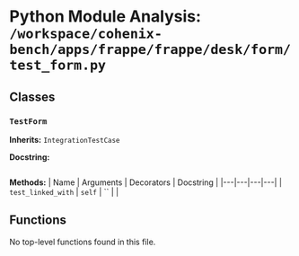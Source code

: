# Python Module Analysis: `/workspace/cohenix-bench/apps/frappe/frappe/desk/form/test_form.py`

## Classes

### `TestForm`
**Inherits:** `IntegrationTestCase`


**Docstring:**
```

```

**Methods:**
| Name | Arguments | Decorators | Docstring |
|---|---|---|---|
| `test_linked_with` | `self` | `` |  |





## Functions

No top-level functions found in this file.
